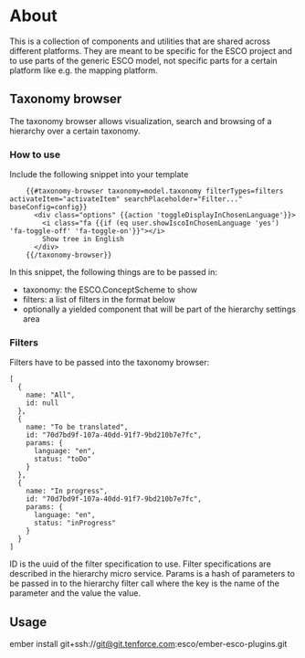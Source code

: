 # About
This is a collection of components and utilities that are shared across different platforms. They are meant to be specific for the ESCO project and to use parts of the generic ESCO model, not specific parts for a certain platform like e.g. the mapping platform.

## Taxonomy browser
The taxonomy browser allows visualization, search and browsing of a hierarchy over a certain taxonomy.

### How to use
Include the following snippet into your template
```
    {{#taxonomy-browser taxonomy=model.taxonomy filterTypes=filters activateItem="activateItem" searchPlaceholder="Filter..." baseConfig=config}}
      <div class="options" {{action 'toggleDisplayInChosenLanguage'}}>
        <i class="fa {{if (eq user.showIscoInChosenLanguage 'yes') 'fa-toggle-off' 'fa-toggle-on'}}"></i>
        Show tree in English
      </div>
    {{/taxonomy-browser}}
```
In this snippet, the following things are to be passed in:
- taxonomy: the ESCO.ConceptScheme to show
- filters: a list of filters in the format below
- optionally a yielded component that will be part of the hierarchy settings area

### Filters
Filters have to be passed into the taxonomy browser:
```
[
  {
    name: "All",
    id: null
  },
  {
    name: "To be translated",
    id: "70d7bd9f-107a-40dd-91f7-9bd210b7e7fc",
    params: {
      language: "en",
      status: "toDo"
    }
  },
  {
    name: "In progress",
    id: "70d7bd9f-107a-40dd-91f7-9bd210b7e7fc",
    params: {
      language: "en", 
      status: "inProgress"
    }
  }
]
```
ID is the uuid of the filter specification to use. Filter specifications are described in the hierarchy micro service. Params is a hash of parameters to be passed in to the hierarchy filter call where the key is the name of the parameter and the value the value.

## Usage
ember install git+ssh://git@git.tenforce.com:esco/ember-esco-plugins.git
